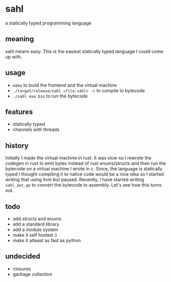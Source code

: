 # sahl

a statically typed programming language

## meaning

sahl means easy. This is the easiest statically typed language I could come up with.

## usage

- `make` to build the frontend and the virtual machine
- `./target/release/sahl <file.sahl> -c` to compile to bytecode
- `./sahl exe.bin` to run the bytecode

## features

- statically typed
- channels with threads

## history

Initially I made the virtual machine in rust. It was slow so I rewrote the codegen in rust to emit bytes instead of rust enums/structs and then run the bytecode on a virtual machine I wrote in c. Since, the language is statically typed I thought compiling it to native code would be a nice idea so I started writing that using llvm but paused. Recently, I have started writing `sahl_aot.go` to convert the bytecode to assembly. Let's see how this turns out.

## todo

- add structs and enums
- add a standard library
- add a module system
- make it self hosted :)
- make it atleast as fast as python

## undecided

- closures
- garbage collection
